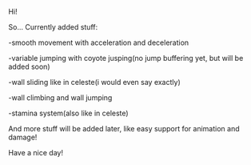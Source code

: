 Hi!

So... Currently added stuff:

-smooth movement with acceleration and deceleration

-variable jumping with coyote jusping(no jump buffering yet, but will be added soon)

-wall sliding like in celeste(i would even say exactly)

-wall climbing and wall jumping

-stamina system(also like in celeste)

And more stuff will be added later, like easy support for animation and damage!

Have a nice day!
